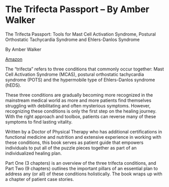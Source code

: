 [//]: # (
source: https://www.amazon.com/Trifecta-Passport-Orthostatic-Tachycardia-Ehlers-Danlos-ebook/dp/B08TV8PTBP
tags: book
)

# The Trifecta Passport – By Amber Walker

The Trifecta Passport: Tools for Mast Cell Activation Syndrome, Postural Orthostatic Tachycardia Syndrome and Ehlers-Danlos Syndrome

By Amber Walker

[Amazon](https://www.amazon.com/Trifecta-Passport-Orthostatic-Tachycardia-Ehlers-Danlos-ebook/dp/B08TV8PTBP)

The “trifecta” refers to three conditions that commonly occur together: Mast Cell Activation Syndrome (MCAS), postural orthostatic tachycardia syndrome (POTS) and the hypermobile type of Ehlers-Danlos syndrome (hEDS).

These three conditions are gradually becoming more recognized in the mainstream medical world as more and more patients find themselves struggling with debilitating and often mysterious symptoms. However, recognizing these conditions is only the first step on the healing journey. With the right approach and toolbox, patients can reverse many of these symptoms to find lasting vitality.

Written by a Doctor of Physical Therapy who has additional certifications in functional medicine and nutrition and extensive experience in working with these conditions, this book serves as patient guide that empowers individuals to put all of the puzzle pieces together as part of an individualized healing plan.

Part One (3 chapters) is an overview of the three trifecta conditions, and Part Two (9 chapters) outlines the important pillars of an essential plan to address any (or all) of these conditions holistically. The book wraps up with a chapter of patient case stories.
